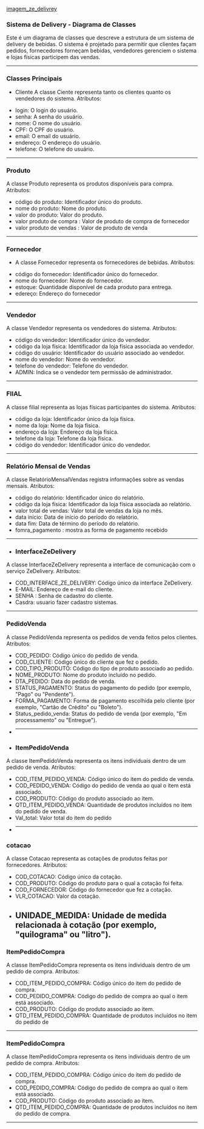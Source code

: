 [imagem_ze_delivrey](https://github.com/Phhenrique3/BD/assets/127359574/67541c83-85e0-4c42-9bc1-40c929277a74) 



### Sistema de Delivery - Diagrama de Classes ### 

Este é um diagrama de classes que descreve a estrutura de um sistema de delivery de bebidas. O sistema é projetado para permitir que clientes façam pedidos, fornecedores forneçam bebidas, vendedores gerenciem o sistema e lojas físicas participem das vendas.

--------------------------------------------------------------------------------------------------------------------------------------------------------------------------------------------------------
### Classes Principais ### 
- Cliente
A classe Ciente  representa tanto os clientes quanto os vendedores do sistema.
 Atributos:
* login: O login do usuário.
* senha: A senha do usuário.
* nome: O nome do usuário.
* CPF: O CPF do usuário.
* email: O email do usuário.
* endereço: O endereço do usuário.
* telefone: O telefone do usuário.

------------------------------------------------------------------------------------------------------------------------------------------------------------------------------------------------------
### Produto ### 

A classe Produto representa os produtos disponíveis para compra.
Atributos:
* código do produto: Identificador único do produto.
* nome do produto: Nome do produto.
* valor do produto: Valor do produto.
* valor produto de compra : Valor de produto de compra de fornecedor
* valor produto de vendas : Valor de produto de venda 
------------------------------------------------------------------------------------------------------------------------------------------------------------------------------------------------------
### Fornecedor ### 
- A classe Fornecedor representa os fornecedores de bebidas.
Atributos:
* código do fornecedor: Identificador único do fornecedor.
* nome do fornecedor: Nome do fornecedor.
* estoque: Quantidade disponível de cada produto para entrega.
* edereço: Endereço do fornecedor 
------------------------------------------------------------------------------------------------------------------------------------------------------------------------------------------------------
### Vendedor ### 
A classe Vendedor representa os vendedores do sistema.
Atributos: 

*  código do vendedor: Identificador único do vendedor.
*  código da loja física: Identificador da loja física associada ao vendedor.
*  código do usuário: Identificador do usuário associado ao vendedor.
*  nome do vendedor: Nome do vendedor.
*  telefone do vendedor: Telefone do vendedor.
*  ADMIN: Indica se o vendedor tem permissão de administrador.
------------------------------------------------------------------------------------------------------------------------------------------------------------------------------------------------------
###  FIlAL  ###  
A classe filial  representa as lojas físicas participantes do sistema.
Atributos:
*  código da loja: Identificador único da loja física.
*  nome da loja: Nome da loja física.
*  endereço da loja: Endereço da loja física.
*  telefone da loja: Telefone da loja física.
*  código do vendedor: Identificador único do vendedor.
------------------------------------------------------------------------------------------------------------------------------------------------------------------------------------------------------
###  Relatório Mensal de Vendas ###
A classe RelatórioMensalVendas registra informações sobre as vendas mensais.
Atributos:
*   código do relatório: Identificador único do relatório.
*   código da loja física: Identificador da loja física associada ao relatório.
*   valor total de vendas: Valor total de vendas da loja no mês.
*   data início: Data de início do período do relatório.
*   data fim: Data de término do período do relatório.
*   fomra_pagamento :  mostra as forma de pagamento recebido
  ---------------------------------------------------------------------------------------------------------------------------------------------------------------------------------------------------
* ### InterfaceZeDelivery  ###
 A classe InterfaceZeDelivery representa a interface de comunicação com o serviço ZeDelivery.
Atributos:
*  COD_INTERFACE_ZE_DELIVERY: Código único da interface ZeDelivery.
*  E-MAIL: Endereço de e-mail do cliente.
*  SENHA : Senha de cadastro do cliente.
*  Casdra: usuario fazer cadastro sistemas.
---------------------------------------------------------------------------------------------------------------------------------------------------------------------------------------------------

### PedidoVenda ## 
A classe PedidoVenda representa os pedidos de venda feitos pelos clientes.
Atributos:
*  COD_PEDIDO: Código único do pedido de venda.
*  COD_CLIENTE: Código único do cliente que fez o pedido.
*  COD_TIPO_PRODUTO: Código do tipo de produto associado ao pedido.
*  NOME_PRODUTO: Nome do produto incluído no pedido.
*  DTA_PEDIDO: Data do pedido de venda.
*  STATUS_PAGAMENTO: Status do pagamento do pedido (por exemplo, "Pago" ou "Pendente").
*  FORMA_PAGAMENTO: Forma de pagamento escolhida pelo cliente (por exemplo, "Cartão de Crédito" ou "Boleto").
*  Status_pedido_venda: Status do pedido de venda (por exemplo, "Em processamento" ou "Entregue").
*  ---------------------------------------------------------------------------------------------------------------------------------------------------------------------------------------------------
* ###  ItemPedidoVenda ### 
A classe ItemPedidoVenda representa os itens individuais dentro de um pedido de venda.
Atributos:
*  COD_ITEM_PEDIDO_VENDA:  Código único do item do pedido de venda.
*  COD_PEDIDO_VENDA: Código do pedido de venda ao qual o item está associado.
*  COD_PRODUTO: Código do produto associado ao item.
*  QTD_ITEM_PEDIDO_VENDA: Quantidade de produtos incluídos no item do pedido de venda.
*  Val_total: Valor total do item do pedido
*  ---------------------------------------------------------------------------------------------------------------------------------------------------------------------------------------------------
  ### cotacao ### 
A classe Cotacao representa as cotações de produtos feitas por fornecedores.
Atributos:
*  COD_COTACAO: Código único da cotação.
*  COD_PRODUTO: Código do produto para o qual a cotação foi feita.
*  COD_FORNECEDOR: Código do fornecedor que fez a cotação.
*  VLR_COTACAO: Valor da cotação.
*  UNIDADE_MEDIDA: Unidade de medida relacionada à cotação (por exemplo, "quilograma" ou "litro").
   -------------------------------------------------------------------------------------------------------------------------------------------------------------------------------------------------
### ItemPedidoCompra ### 
A classe ItemPedidoCompra representa os itens individuais dentro de um pedido de compra.
Atributos:
*  COD_ITEM_PEDIDO_COMPRA: Código único do item do pedido de compra.
*  COD_PEDIDO_COMPRA: Código do pedido de compra ao qual o item está associado.
*  COD_PRODUTO: Código do produto associado ao item.
*  QTD_ITEM_PEDIDO_COMPRA: Quantidade de produtos incluídos no item do pedido de
  -------------------------------------------------------------------------------------------------------------------------------------------------------------------------------------------------
  ### ItemPedidoCompra ###
A classe ItemPedidoCompra representa os itens individuais dentro de um pedido de compra.
Atributos:
*  COD_ITEM_PEDIDO_COMPRA: Código único do item do pedido de compra.
*  COD_PEDIDO_COMPRA: Código do pedido de compra ao qual o item está associado.
*  COD_PRODUTO: Código do produto associado ao item.
*  QTD_ITEM_PEDIDO_COMPRA: Quantidade de produtos incluídos no item do pedido de compra.
 ------------------------------------------------------------------------------------------------------------------------------------------------------------------------------------------------

